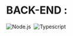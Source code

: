 # BACK-END :

![Node.js](https://img.shields.io/badge/Node.js-43853D?style=for-the-badge&logo=node.js&logoColor=white
)&nbsp;
![Typescript](https://img.shields.io/badge/TypeScript-007ACC?style=for-the-badge&logo=typescript&logoColor=white)&nbsp;
